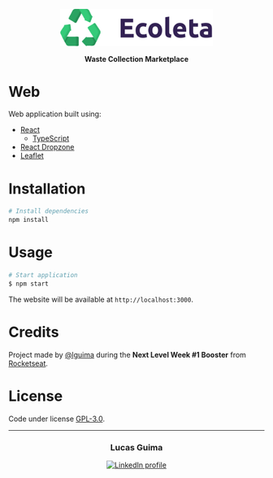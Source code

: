 <p align="center">
  <img alt="Ecoleta" src="../web/src/assets/logo.svg" width="300">
</p>

<p align="center">
  <strong>Waste Collection Marketplace</strong>
</p>

# Web

Web application built using:
- [React](https://reactjs.org)
  - [TypeScript](https://www.typescriptlang.org)
- [React Dropzone](https://leafletjs.com)
- [Leaflet](https://react-dropzone.js.org)

# Installation

```bash
# Install dependencies
npm install
```

# Usage

```bash
# Start application
$ npm start
```

The website will be available at `http://localhost:3000`.

# Credits

Project made by [@lguima](https://github.com/lguima) during the **Next Level Week #1 Booster** from [Rocketseat](https://rocketseat.com.br).

# License

Code under license [GPL-3.0](../LICENSE.md).

---

<h3 align="center">
  Lucas Guima
</h3>

<p align="center">
  <a href="https://www.linkedin.com/in/lucasguima/">
    <img alt="LinkedIn profile" src="https://img.shields.io/badge/LinkedIn-lucasguima-0e76a8?style=flat&logoColor=white&logo=linkedin">
  </a>
</p>
